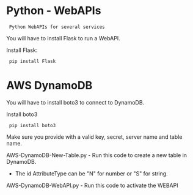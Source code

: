 # Python - WebAPIs
     Python WebAPIs for several services


You will have to install Flask to run a WebAPI.

Install Flask:

     pip install Flask

# AWS DynamoDB

You will have to install boto3 to connect to DynamoDB.

Install boto3
     
     pip install boto3


Make sure you provide with a valid key, secret, server name and table name.

AWS-DynamoDB-New-Table.py - Run this code to create a new table in DynamoDB.
* The id AttributeType can be "N" for number or "S" for string.

AWS-DynamoDB-WebAPI.py - Run this code to activate the WEBAPI




